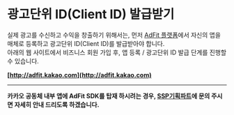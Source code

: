 # 광고단위 ID(Client ID) 발급받기
실제 광고를 수신하고 수익을 창출하기 위해서는, 먼저 [AdFit 플랫폼](http://adfit.kakao.com)에서 자신의 앱을 매체로 등록하고 광고단위 ID(Client ID)를 발급받아야 합니다.<br>
아래의 웹 사이트에서 비즈니스 회원 가입 후, 앱 등록 / 광고단위 ID 발급 단계를 진행할 수 있습니다.

**[http://adfit.kakao.com](http://adfit.kakao.com)**

---------

**카카오 공동체 내부 앱에 AdFit SDK를 탑재 하시려는 경우, [SSP기획파트](https://kakao.agit.in/g/300009133/wall)에 문의 주시면 자세히 안내 드리도록 하겠습니다.**